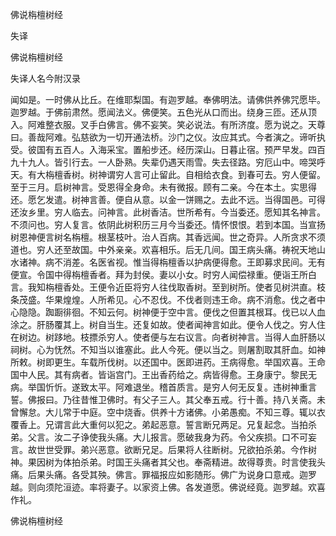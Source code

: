   佛说栴檀树经  

失译  

佛说栴檀树经  

失译人名今附汉录  

闻如是。一时佛从比丘。在维耶梨国。有迦罗越。奉佛明法。请佛供养佛咒愿毕。迦罗越。于佛前肃然。愿闻法义。佛便笑。五色光从口而出。绕身三匝。还从顶入。阿难整衣服。叉手白佛言。佛不妄笑。笑必说法。有所济度。愿为说之。天尊曰。善哉阿难。弘慈欲为一切开通法桥。沙门之仪。汝应其式。今者演之。谛听执受。彼国有五百人。入海采宝。置船步还。经历深山。日暮止宿。预严早发。四百九十九人。皆引行去。一人卧熟。失辈仍遇天雨雪。失去径路。穷厄山中。啼哭呼天。有大栴檀香树。树神谓穷人言可止留此。自相给衣食。到春可去。穷人便留。至于三月。启树神言。受恩得全身命。未有微报。顾有二亲。今在本土。实思得还。愿乞发遣。树神言善。便自从意。以金一饼赐之。去此不远。当得国邑。可得还汝乡里。穷人临去。问神言。此树香洁。世所希有。今当委还。愿知其名神言。不须问也。穷人复言。依阴此树积历三月今当委还。情怀恨恨。若到本国。当宣扬树恩神便言树名栴檀。根茎枝叶。治人百病。其香远闻。世之奇异。人所贪求不须道也。穷人还至故国。中外亲亲。欢喜相乐。后无几间。国王病头痛。祷祝天地山水诸神。病不消差。名医省视。惟当得栴檀香以护病便得愈。王即募求民间。无有便宣。令国中得栴檀香者。拜为封侯。妻以小女。时穷人闻偿禄重。便诣王所白言。我知栴檀香处。王便令近臣将穷人往伐取香树。至到树所。使者见树洪直。枝条茂盛。华果煌煌。人所希见。心不忍伐。不伐者则违王命。病不消愈。伐之者中心隐隐。踟蹰徘徊。不知云何。树神便于空中言。便伐之但置其根耳。伐已以人血涂之。肝肠覆其上。树自当生。还复如故。使者闻神言如此。便令人伐之。穷人住在树边。树跢地。枝摽杀穷人。使者便与左右议言。向者树神言。当得人血肝肠以祠树。心为怃然。不知当以谁塞此。此人今死。便以当之。则屠割取其肝血。如神所敕。树即更生。车载所伐树。以还国中。医即进药。王病得愈。举国欢喜。王命国中人民。其有病者。皆诣宫门。王出香药给之。病皆得愈。王身康宁。黎民无病。举国忻忻。遂致太平。阿难退坐。稽首质言。是穷人何无反复。违树神重言誓。佛报曰。乃往昔惟卫佛时。有父子三人。其父奉五戒。行十善。持八关斋。未曾懈怠。大儿常于中庭。空中烧香。供养十方诸佛。小弟愚痴。不知三尊。辄以衣覆香上。兄谓言此大重何以犯之。弟起恶意。誓言断兄两足。兄复起念。当拍杀弟。父言。汝二子诤使我头痛。大儿报言。愿破我身为药。令父疾损。口不可妄言。故世世受罪。弟兴恶意。欲断兄足。后果将人往断树。兄欲拍杀弟。今作树神。果因树为体拍杀弟。时国王头痛者其父也。奉斋精进。故得尊贵。时言使我头痛。后果头痛。各受其殃。佛言。罪福报应如影随形。佛广为说身口意戒。迦罗越。则向须陀洹迹。率将妻子。以家资上佛。各发道愿。佛说经竟。迦罗越。欢喜作礼。  

佛说栴檀树经  
